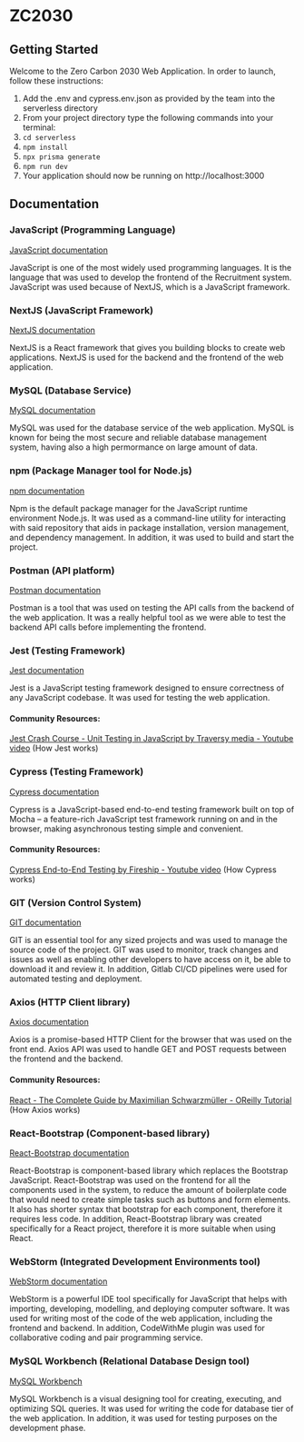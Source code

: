 # ZC2030

## Getting Started

Welcome to the Zero Carbon 2030 Web Application. In order to launch, follow these instructions:

1. Add the .env and cypress.env.json as provided by the team into the serverless directory
2. From your project directory type the following commands into your terminal:
3. `cd serverless`
4. `npm install`
5. `npx prisma generate`
6. `npm run dev`
7. Your application should now be running on http://localhost:3000

## Documentation

### JavaScript (Programming Language)

[JavaScript documentation](https://www.javascript.com/learn/strings)

JavaScript is one of the most widely used programming languages. It is the language that
was used to develop the frontend of the Recruitment system. JavaScript was used because 
of NextJS, which is a JavaScript framework.

### NextJS (JavaScript Framework)

[NextJS documentation](https://nextjs.org/docs)

NextJS is a React framework that gives you building blocks to create web applications.
NextJS is used for the backend and the frontend of the web application.

 ### MySQL (Database Service)
[MySQL documentation](https://dev.mysql.com/doc/)

MySQL was used for the database service of the web application. MySQL is known for being 
the most secure and reliable database management system, having also a high permormance on
large amount of data.

 ### npm (Package Manager tool for Node.js)
[npm documentation](https://docs.npmjs.com/)

Npm is the default package manager for the JavaScript runtime environment Node.js. It was 
used as a command-line utility for interacting with said repository that aids in package 
installation, version management, and dependency management. In addition, it was used to 
build and start the project. 

 ### Postman (API platform)
[Postman documentation](https://learning.postman.com/docs/publishing-your-api/documenting-your-api/)

Postman is a tool that was used on testing the API calls from the backend of the web 
application. It was a really helpful tool as we were able to test the backend API calls before 
implementing the frontend.

 ### Jest (Testing Framework)
[Jest documentation](https://jestjs.io/docs/getting-started)

Jest is a JavaScript testing framework designed to ensure correctness of any JavaScript codebase.
It was used for testing the web application.

#### Community Resources:

[Jest Crash Course - Unit Testing in JavaScript by Traversy media - Youtube video](https://www.youtube.com/watch?v=7r4xVDI2vho) (How Jest works)

 ### Cypress (Testing Framework)
[Cypress documentation](https://docs.cypress.io/guides/overview/why-cypress)

Cypress is a JavaScript-based end-to-end testing framework built on top of Mocha – a feature-rich JavaScript 
test framework running on and in the browser, making asynchronous testing simple and convenient.

#### Community Resources:

[Cypress End-to-End Testing by Fireship - Youtube video](https://www.youtube.com/watch?v=7N63cMKosIE) (How Cypress works)

 ### GIT (Version Control System)
[GIT documentation](https://git-scm.com/doc)

GIT is an essential tool for any sized projects and was used to manage the source code of the 
project. GIT was used to monitor, track changes and issues as well as enabling other 
developers to have access on it, be able to download it and review it. In addition, Gitlab CI/CD
pipelines were used for automated testing and deployment.

 ### Axios (HTTP Client library)
[Axios documentation](https://axios-http.com/docs/intro)

Axios is a promise-based HTTP Client for the browser that was used on the front end. 
Axios API was used to handle GET and POST requests between the frontend and the backend.

#### Community Resources:

[React - The Complete Guide by Maximilian Schwarzmüller - OReilly Tutorial](https://learning.oreilly.com/videos/react-the/9781789132229/9781789132229-video10_3/) (How Axios works)

 ### React-Bootstrap (Component-based library)
[React-Bootstrap documentation](https://react-bootstrap.github.io/getting-started/introduction)

React-Bootstrap is component-based library which replaces the Bootstrap JavaScript.
React-Bootstrap was used on the frontend for all the components used in the system, to reduce
the amount of boilerplate code that would need to create simple tasks such as buttons and 
form elements. It also has shorter syntax that bootstrap for each component, therefore it 
requires less code. In addition, React-Bootstrap library was created specifically for a React 
project, therefore it is more suitable when using React.  

### WebStorm (Integrated Development Environments tool)
[WebStorm documentation](https://www.jetbrains.com/webstorm/)

WebStorm is a powerful IDE tool specifically for JavaScript that helps with importing, developing, 
modelling, and deploying computer software. It was used for writing most of the code of the web 
application, including the frontend and backend. In addition, CodeWithMe plugin was used for 
collaborative coding and pair programming service. 

 ### MySQL Workbench (Relational Database Design tool)
[MySQL Workbench](https://dev.mysql.com/doc/workbench/en/)

MySQL Workbench is a visual designing tool for creating, executing, and optimizing SQL 
queries. It was used for writing the code for database tier of the web application. In 
addition, it was used for testing purposes on the development phase.


